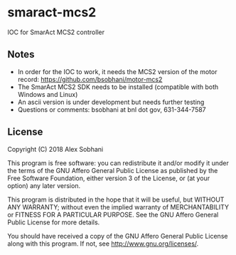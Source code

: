 # smaract-mcs2
IOC for SmarAct MCS2 controller

Notes
-------
* In order for the IOC to work, it needs the MCS2 version of the motor record: https://github.com/bsobhani/motor-mcs2
* The SmarAct MCS2 SDK needs to be installed (compatible with both Windows and Linux)
* An ascii version is under development but needs further testing
* Questions or comments: bsobhani at bnl dot gov, 631-344-7587


License
-------

Copyright (C) 2018 Alex Sobhani

This program is free software: you can redistribute it and/or modify
it under the terms of the GNU Affero General Public License as published by
the Free Software Foundation, either version 3 of the License, or
(at your option) any later version.

This program is distributed in the hope that it will be useful,
but WITHOUT ANY WARRANTY; without even the implied warranty of
MERCHANTABILITY or FITNESS FOR A PARTICULAR PURPOSE.  See the
GNU Affero General Public License for more details.

You should have received a copy of the GNU Affero General Public License
along with this program.  If not, see <http://www.gnu.org/licenses/>.

